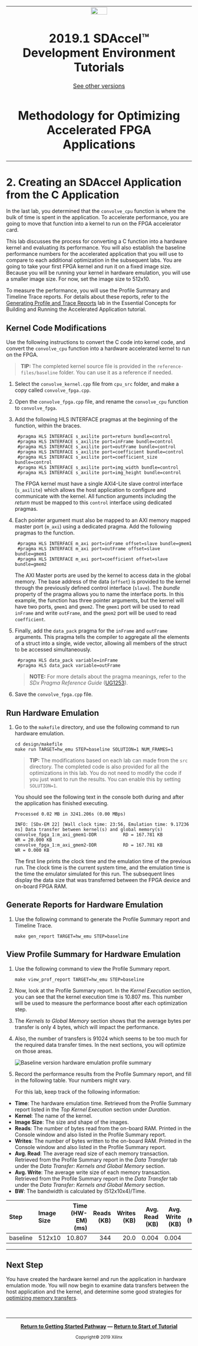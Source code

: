 <table>
 <tr>
   <td align="center"><img src="https://www.xilinx.com/content/dam/xilinx/imgs/press/media-kits/corporate/xilinx-logo.png" width="30%"/><h1>2019.1 SDAccel™ Development Environment Tutorials</h1>
   <a href="https://github.com/Xilinx/SDAccel-Tutorials/branches/all">See other versions</a>
   </td>
 </tr>
 <tr>
 <td align="center"><h1>Methodology for Optimizing Accelerated FPGA Applications
 </td>
 </tr>
</table>

# 2. Creating an SDAccel Application from the C Application

In the last lab, you determined that the `convolve_cpu` function is where the bulk of time is spent in the application. To accelerate performance, you are going to move that function into a kernel to run on the FPGA accelerator card.

This lab discusses the process for converting a C function into a hardware kernel and evaluating its performance. You will also establish the baseline performance numbers for the accelerated application that you will use to compare to each additional optimization in the subsequent labs. You are going to take your first FPGA kernel and run it on a fixed image size. Because you will be running your kernel in hardware emulation, you will use a smaller image size. For now, set the image size to 512x10.

To measure the performance, you will use the Profile Summary and Timeline Trace reports. For details about these reports, refer to the [Generating Profile and Trace Reports](../Pathway3/ProfileAndTraceReports.md) lab in the Essential Concepts for Building and Running the Accelerated Application tutorial.

## Kernel Code Modifications

Use the following instructions to convert the C code into kernel code, and convert the `convolve_cpu` function into a hardware accelerated kernel to run on the FPGA.

>**TIP:** The completed kernel source file is provided in the `reference-files/baseline` folder. You can use it as a reference if needed.

1. Select the `convolve_kernel.cpp` file from `cpu_src` folder, and make a copy called `convolve_fpga.cpp`.

2. Open the `convolve_fpga.cpp` file, and rename the `convolve_cpu` function to `convolve_fpga`.

3. Add the following HLS INTERFACE pragmas at the beginning of the function, within the braces.

        #pragma HLS INTERFACE s_axilite port=return bundle=control
        #pragma HLS INTERFACE s_axilite port=inFrame bundle=control
        #pragma HLS INTERFACE s_axilite port=outFrame bundle=control
        #pragma HLS INTERFACE s_axilite port=coefficient bundle=control
        #pragma HLS INTERFACE s_axilite port=coefficient_size bundle=control
        #pragma HLS INTERFACE s_axilite port=img_width bundle=control
        #pragma HLS INTERFACE s_axilite port=img_height bundle=control

    The FPGA kernel must have a single AXI4-Lite slave control interface (`s_axilite`) which allows the host application to configure and communicate with the kernel. All function arguments including the _return_ must be mapped to this `control` interface using dedicated pragmas.

4. Each pointer argument must also be mapped to an AXI memory mapped master port (`m_axi`) using a dedicated pragma. Add the following pragmas to the function.

        #pragma HLS INTERFACE m_axi port=inFrame offset=slave bundle=gmem1
        #pragma HLS INTERFACE m_axi port=outFrame offset=slave bundle=gmem1
        #pragma HLS INTERFACE m_axi port=coefficient offset=slave bundle=gmem2

    The AXI Master ports are used by the kernel to access data in the global memory. The base address of the data (`offset`) is provided to the kernel through the previously defined control interface (`slave`). The _bundle_ property of the pragma allows you to name the interface ports. In this example, the function has three pointer arguments, but the kernel will have two ports, `gmem1` and `gmem2`. The `gmem1` port will be used to read `inFrame` and write `outFrame`, and the `gmem2` port will be used to read `coefficient`.

5. Finally, add the `data_pack` pragma for the `inFrame` and `outFrame` arguments. This pragma tells the compiler to aggregate all the elements of a struct into a single, wide vector, allowing all members of the struct to be accessed simultaneously.

        #pragma HLS data_pack variable=inFrame
        #pragma HLS data_pack variable=outFrame

   >**NOTE:** For more details about the pragma meanings, refer to the *SDx Pragma Reference Guide* ([UG1253](https://www.xilinx.com/support/documentation/sw_manuals/xilinx2019_1/ug1253-sdx-pragma-reference.pdf)).

6. Save the `convolve_fpga.cpp` file.

## Run Hardware Emulation

1. Go to the `makefile` directory, and use the following command to run hardware emulation.

    ```
    cd design/makefile
    make run TARGET=hw_emu STEP=baseline SOLUTION=1 NUM_FRAMES=1
    ```

    >**TIP:** The modifications based on each lab can made from the `src` directory. The completed code is also provided for all the optimizations in this lab. You do not need to modify the code if you just want to run the results. You can enable this by setting `SOLUTION=1`.

    You should see the following text in the console both during and after the application has finished executing.

    ```
    Processed 0.02 MB in 3241.206s (0.00 MBps)

    INFO: [SDx-EM 22] [Wall clock time: 23:56, Emulation time: 9.17236 ms] Data transfer between kernel(s) and global memory(s)
    convolve_fpga_1:m_axi_gmem1-DDR          RD = 167.781 KB             WR = 20.000 KB
    convolve_fpga_1:m_axi_gmem2-DDR          RD = 167.781 KB             WR = 0.000 KB
    ```

    The first line prints the clock time and the emulation time of the previous run. The clock time is the current system time, and the emulation time is the time the emulator simulated for this run. The subsequent lines display the data size that was transferred between the FPGA device and on-board FPGA RAM.

## Generate Reports for Hardware Emulation

1. Use the following command to generate the Profile Summary report and Timeline Trace.

    ```
    make gen_report TARGET=hw_emu STEP=baseline
    ```

## View Profile Summary for Hardware Emulation

1. Use the following command to view the Profile Summary report.

    ```
    make view_prof_report TARGET=hw_emu STEP=baseline
    ```

1. Now, look at the Profile Summary report. In the *Kernel Execution* section, you can see that the kernel execution time is 10.807 ms. This number will be used to measure the performance boost after each optimization step.

1. The *Kernels to Global Memory* section shows that the average bytes per transfer is only 4 bytes, which will impact the performance.

1. Also, the number of transfers is 91024 which seems to be too much for the required data transfer times. In the next sections, you will optimize on those areas.

    ![][baseline_hwemu_profilesummary]

1. Record the performance results from the Profile Summary report, and fill in the following table. Your numbers might vary.

    For this lab, keep track of the following information:

* **Time**: The hardware emulation time. Retrieved from the Profile Summary report listed in the *Top Kernel Execution* section under *Duration*.
* **Kernel**: The name of the kernel.
* **Image Size**: The size and shape of the images.
* **Reads**: The number of bytes read from the on-board RAM. Printed in the Console window and also listed in the Profile Summary report.
* **Writes**: The number of bytes written to the on-board RAM. Printed in the Console window and also listed in the Profile Summary report.
* **Avg. Read**: The average read size of each memory transaction. Retrieved from the Profile Summary report in the *Data Transfer* tab under the *Data Transfer: Kernels and Global Memory* section.
* **Avg. Write**: The average write size of each memory transaction. Retrieved from the Profile Summary report in the *Data Transfer* tab under the *Data Transfer: Kernels and Global Memory* section.
* **BW**: The bandwidth is calculated by (512x10x4)/Time.

| Step          | Image Size | Time (HW-EM)(ms) | Reads (KB) | Writes (KB) | Avg. Read (KB) | Avg. Write (KB) | BW (MBps) |
| :------------ | :--------- | ---------------: | ---------: | ----------: | -------------: | --------------: | --------: |
| baseline      | 512x10     | 10.807            | 344        | 20.0        | 0.004          | 0.004           |   5.2     |

---------------------------------------

[baseline_hwemu_profilesummary]: ./images/baseline_hwemu_pfsummary_aws.JPG "Baseline version hardware emulation profile summary"

## Next Step

You have created the hardware kernel and run the application in hardware emulation mode. You will now begin to examine data transfers between the host application and the kernel, and determine some good strategies for [optimizing memory transfers](./localbuf.md).

</br>
<hr/>
<p align="center"><b><a href="/docs/sdaccel-getting-started/">Return to Getting Started Pathway</a> — <a href="./README.md">Return to Start of Tutorial</a></b></p>

<p align="center"><sup>Copyright&copy; 2019 Xilinx</sup></p>
